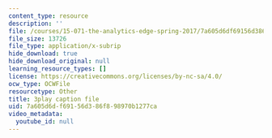 ```yaml
---
content_type: resource
description: ''
file: /courses/15-071-the-analytics-edge-spring-2017/7a605d6df69156d386f898970b1277ca_lkrsGRNsoEU.vtt
file_size: 13726
file_type: application/x-subrip
hide_download: true
hide_download_original: null
learning_resource_types: []
license: https://creativecommons.org/licenses/by-nc-sa/4.0/
ocw_type: OCWFile
resourcetype: Other
title: 3play caption file
uid: 7a605d6d-f691-56d3-86f8-98970b1277ca
video_metadata:
  youtube_id: null
---
```

